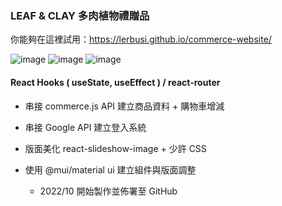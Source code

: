### LEAF & CLAY 多肉植物禮贈品

你能夠在這裡試用：https://lerbusi.github.io/commerce-website/

![image](https://user-images.githubusercontent.com/108831232/195876218-8e9e6a6e-42e3-4a79-bccf-abd9dd97b66c.png)
![image](https://user-images.githubusercontent.com/108831232/195876778-7ef2cbe5-6e12-4177-bc51-4c036574efe3.png)
![image](https://user-images.githubusercontent.com/108831232/195876815-29ca8897-3b5b-40ef-bf39-8d9801c61474.png)


#### React Hooks ( useState, useEffect ) / react-router

- 串接 commerce.js API 建立商品資料 + 購物車增減
- 串接 Google API 建立登入系統
- 版面美化 react-slideshow-image + 少許 CSS
- 使用 @mui/material ui 建立組件與版面調整

  - 2022/10 開始製作並佈署至 GitHub
